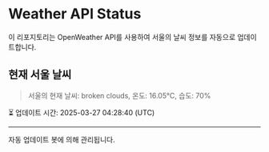 
# Weather API Status

이 리포지토리는 OpenWeather API를 사용하여 서울의 날씨 정보를 자동으로 업데이트합니다.

## 현재 서울 날씨
> 서울의 현재 날씨: broken clouds, 온도: 16.05°C, 습도: 70%

⏳ 업데이트 시간: 2025-03-27 04:28:40 (UTC)

---
자동 업데이트 봇에 의해 관리됩니다.
